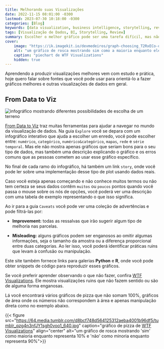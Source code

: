 ```yaml
---
title: Melhorando suas Visualizações
date: 2022-11-15 08:01:00 -0300
lastmod: 2023-07-30 10:18:00 -0300
categories: [Blog]
keywords: [data visualization, business intelligence, storytelling, review, ethic, bi]
tags: [Visualização de Dados, BI, Storytelling, Review]
summary: Escolher o melhor gráfico pode ser uma tarefa difícil, mas não precisa ser.
cover:
    image: "https://ik.imagekit.io/devmedeiros/graph-choosing_T2RxECo-q.webp?tr=w-700"
    alt: "um gráfico de rosca mostrando sim como a maioria enquanto ele representa 10%, e não como a minoria quando ele representa 90%"
    caption: "piechart de WTF Visualizations"
    hidden: true
---
```


Aprendendo a produzir visualizações melhores vem com estudo e prática, hoje quero falar sobre fontes que você pode usar para orientá-lo a fazer gráficos melhores e outras visualizações de dados em geral.

## From Data to Viz

![infográfico mostrando diferentes possibilidades de escolha de um terreno](https://i.imgur.com/416qeWj.png)

[From Data to Viz](https://www.data-to-viz.com/) traz muitas ferramentas para ajudar a navegar no mundo da visualização de dados. Na guia `Explore` você se depara com um infográfico interativo que ajuda a escolher um enredo, você pode escolher entre: `numérico`, `categórico`, `numérico&categórico`, `mapas`, `rede` e `série temporal`. Mas ele não mostra apenas gráficos que seriam bons para o seu tipo de dados, mas também uma descrição explicando o gráfico e os erros comuns que as pessoas cometem ao usar esse gráfico específico.

No final de cada ramo do infográfico, há também um link `story`, onde você pode ler sobre uma implementação desse tipo de plot usando dados reais.

Caso você esteja apenas começando e não conhece muitos termos ou não tem certeza se seus dados contêm `muitos` ou `poucos` pontos quando você passa o mouse sobre os nós de opções, você poderá ver uma descrição com uma tabela de exemplo representando o que isso significa.

Ao ir para a guia `Caveats` você pode ver uma coleção de advertências e pode filtrá-las por:

- **Improvement:** todas as ressalvas que irão sugerir algum tipo de melhoria nas parcelas.

 - **Misleading:** alguns gráficos podem ser enganosos ao omitir algumas informações, seja o tamanho da amostra ou a diferença proporcional entre duas categorias. Ao ler isso, você poderá identificar práticas ruins que levam à confusão ou manipulação.

Este site também fornece links para galerias **Python** e **R**, onde você pode obter snippets de código para reproduzir esses gráficos.

Se você preferir aprender observando o que não fazer, confira [WTF Visualizations](https://viz.wtf/). Ele mostra visualizações ruins que não fazem sentido ou são de alguma forma enganosas.

Lá você encontrará vários gráficos de pizza que não somam 100%, gráficos de área onde os números não correspondem à área e apenas manipulação direta como no exemplo abaixo.

{{< figure src="https://64.media.tumblr.com/d8bcf748d564125312aeba4001b96df5/tumblr_qzg4n3nfJY1sgh0voo1_640.jpg" caption="gráfico de pizza de [WTF Visualizations](https://viz.wtf/)" align="center" alt="um gráfico de rosca mostrando 'sim' como maioria enquanto representa 10% e 'não' como minoria enquanto representa 90%">}}